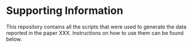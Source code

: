 # Supporting Information

This repository contains all the scripts that were used to generate the data reported in the paper XXX. Instructions on how to use them can be found below.


